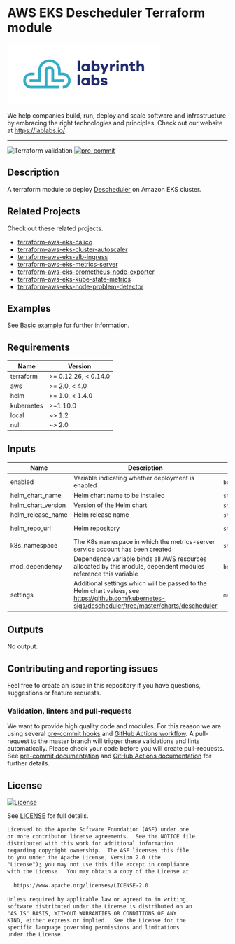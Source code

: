 # AWS EKS Descheduler Terraform module

[![Labyrinth Labs logo](ll-logo.png)](https://www.lablabs.io)

We help companies build, run, deploy and scale software and infrastructure by embracing the right technologies and principles. Check out our website at https://lablabs.io/

---

![Terraform validation](https://github.com/lablabs/terraform-aws-eks-external-dns/workflows/Terraform%20validation/badge.svg?branch=master)
[![pre-commit](https://img.shields.io/badge/pre--commit-enabled-success?logo=pre-commit&logoColor=white)](https://github.com/pre-commit/pre-commit)

## Description

A terraform module to deploy [Descheduler](https://github.com/kubernetes-sigs/descheduler) on Amazon EKS cluster.

## Related Projects

Check out these related projects.

- [terraform-aws-eks-calico](https://github.com/lablabs/terraform-aws-eks-calico)
- [terraform-aws-eks-cluster-autoscaler](https://github.com/lablabs/terraform-aws-eks-cluster-autoscaler)
- [terraform-aws-eks-alb-ingress](https://github.com/lablabs/terraform-aws-eks-alb-ingress)
- [terraform-aws-eks-metrics-server](https://github.com/lablabs/terraform-aws-eks-metrics-server)
- [terraform-aws-eks-prometheus-node-exporter](https://github.com/lablabs/terraform-aws-eks-prometheus-node-exporter)
- [terraform-aws-eks-kube-state-metrics](https://github.com/lablabs/terraform-aws-eks-kube-state-metrics)
- [terraform-aws-eks-node-problem-detector](https://github.com/lablabs/terraform-aws-eks-node-problem-detector)


## Examples

See [Basic example](examples/basic/README.md) for further information.

<!-- BEGINNING OF PRE-COMMIT-TERRAFORM DOCS HOOK -->
## Requirements

| Name | Version |
|------|---------|
| terraform | >= 0.12.26, < 0.14.0 |
| aws | >= 2.0, < 4.0 |
| helm | >= 1.0, < 1.4.0 |
| kubernetes | >=1.10.0 |
| local | ~> 1.2 |
| null | ~> 2.0 |

## Inputs

| Name | Description | Type | Default | Required |
|------|-------------|------|---------|:--------:|
| enabled | Variable indicating whether deployment is enabled | `bool` | `true` | no |
| helm\_chart\_name | Helm chart name to be installed | `string` | `"descheduler-helm-chart"` | no |
| helm\_chart\_version | Version of the Helm chart | `string` | `"0.19.0"` | no |
| helm\_release\_name | Helm release name | `string` | `"descheduler"` | no |
| helm\_repo\_url | Helm repository | `string` | `"https://kubernetes-sigs.github.io/descheduler/"` | no |
| k8s\_namespace | The K8s namespace in which the metrics-server service account has been created | `string` | `"kube-system"` | no |
| mod\_dependency | Dependence variable binds all AWS resources allocated by this module, dependent modules reference this variable | `bool` | `null` | no |
| settings | Additional settings which will be passed to the Helm chart values, see https://github.com/kubernetes-sigs/descheduler/tree/master/charts/descheduler | `map(any)` | `{}` | no |

## Outputs

No output.

<!-- END OF PRE-COMMIT-TERRAFORM DOCS HOOK -->

## Contributing and reporting issues

Feel free to create an issue in this repository if you have questions, suggestions or feature requests.

### Validation, linters and pull-requests

We want to provide high quality code and modules. For this reason we are using
several [pre-commit hooks](.pre-commit-config.yaml) and
[GitHub Actions workflow](.github/workflows/main.yml). A pull-request to the
master branch will trigger these validations and lints automatically. Please
check your code before you will create pull-requests. See
[pre-commit documentation](https://pre-commit.com/) and
[GitHub Actions documentation](https://docs.github.com/en/actions) for further
details.


## License

[![License](https://img.shields.io/badge/License-Apache%202.0-blue.svg)](https://opensource.org/licenses/Apache-2.0)

See [LICENSE](LICENSE) for full details.

    Licensed to the Apache Software Foundation (ASF) under one
    or more contributor license agreements.  See the NOTICE file
    distributed with this work for additional information
    regarding copyright ownership.  The ASF licenses this file
    to you under the Apache License, Version 2.0 (the
    "License"); you may not use this file except in compliance
    with the License.  You may obtain a copy of the License at

      https://www.apache.org/licenses/LICENSE-2.0

    Unless required by applicable law or agreed to in writing,
    software distributed under the License is distributed on an
    "AS IS" BASIS, WITHOUT WARRANTIES OR CONDITIONS OF ANY
    KIND, either express or implied.  See the License for the
    specific language governing permissions and limitations
    under the License.
